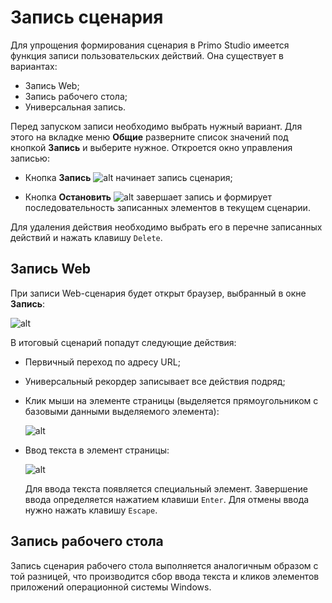 # Запись сценария

Для упрощения формирования сценария в Primo Studio имеется функция записи пользовательских действий. Она существует в вариантах:
* Запись Web;
* Запись рабочего стола;
* Универсальная запись.

Перед запуском записи необходимо выбрать нужный вариант. Для этого на вкладке меню **Общие** разверните список значений под кнопкой **Запись**  и выберите нужное. Откроется окно управления записью:

* Кнопка **Запись** ![alt](</assets/1 (122).png>) начинает запись сценария;

* Кнопка **Остановить** ![alt](</assets/2 (14).png>) завершает запись и формирует последовательность записанных элементов в текущем сценарии.

Для удаления действия необходимо выбрать его в перечне записанных действий и нажать клавишу `Delete`.

## Запись Web

При записи Web-сценария будет открыт браузер, выбранный в окне **Запись**:

![alt](</assets/001 (14).png>)

В итоговый сценарий попадут следующие действия:

* Первичный переход по адресу URL;

* Универсальный рекордер записывает все действия подряд;

* Клик мыши на элементе страницы (выделяется прямоугольником с базовыми данными выделяемого элемента):

  ![alt](</assets/3 (4).png>)

* Ввод текста в элемент страницы:

  ![alt](</assets/4 (4).png>)

  Для ввода текста появляется специальный элемент. Завершение ввода определяется нажатием клавиши `Enter`. Для отмены ввода нужно нажать клавишу `Escape`.

## Запись рабочего стола

Запись сценария рабочего стола выполняется аналогичным образом с той разницей, что производится сбор ввода текста и кликов элементов приложений операционной системы Windows.
